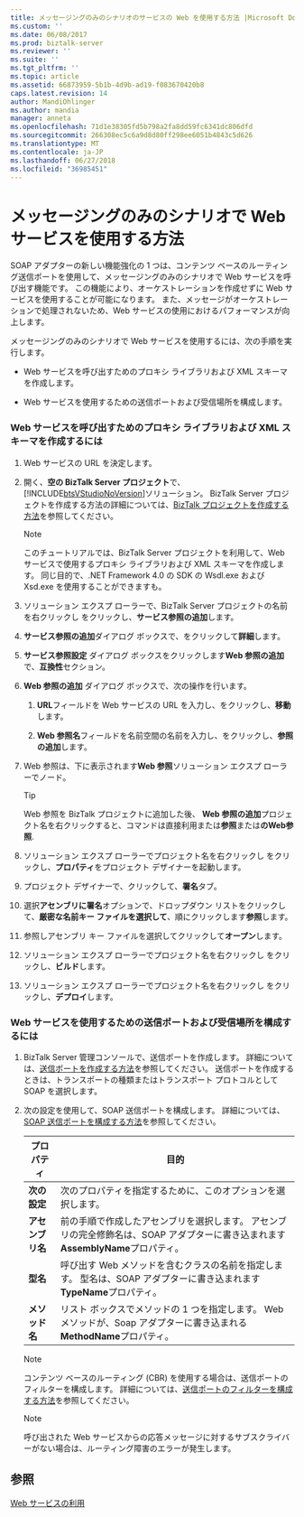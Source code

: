 ```yaml
---
title: メッセージングのみのシナリオのサービスの Web を使用する方法 |Microsoft Docs
ms.custom: ''
ms.date: 06/08/2017
ms.prod: biztalk-server
ms.reviewer: ''
ms.suite: ''
ms.tgt_pltfrm: ''
ms.topic: article
ms.assetid: 66873959-5b1b-4d9b-ad19-f083670420b8
caps.latest.revision: 14
author: MandiOhlinger
ms.author: mandia
manager: anneta
ms.openlocfilehash: 71d1e38305fd5b798a2fa8dd59fc6341dc806dfd
ms.sourcegitcommit: 266308ec5c6a9d8d80ff298ee6051b4843c5d626
ms.translationtype: MT
ms.contentlocale: ja-JP
ms.lasthandoff: 06/27/2018
ms.locfileid: "36985451"
---
```

# <a name="how-to-consume-web-services-in-a-messaging-only-scenario"></a>メッセージングのみのシナリオで Web サービスを使用する方法
SOAP アダプターの新しい機能強化の 1 つは、コンテンツ ベースのルーティング送信ポートを使用して、メッセージングのみのシナリオで Web サービスを呼び出す機能です。 この機能により、オーケストレーションを作成せずに Web サービスを使用することが可能になります。 また、メッセージがオーケストレーションで処理されないため、Web サービスの使用におけるパフォーマンスが向上します。  
  
 メッセージングのみのシナリオで Web サービスを使用するには、次の手順を実行します。  
  
-   Web サービスを呼び出すためのプロキシ ライブラリおよび XML スキーマを作成します。  
  
-   Web サービスを使用するための送信ポートおよび受信場所を構成します。  
  
### <a name="to-create-a-proxy-library-and-xml-schemas-for-invoking-web-services"></a>Web サービスを呼び出すためのプロキシ ライブラリおよび XML スキーマを作成するには  
  
1. Web サービスの URL を決定します。  
  
2. 開く、**空の BizTalk Server プロジェクト**で、[!INCLUDE[btsVStudioNoVersion](../includes/btsvstudionoversion-md.md)]ソリューション。 BizTalk Server プロジェクトを作成する方法の詳細については、[BizTalk プロジェクトを作成する方法](../core/how-to-create-biztalk-projects.md)を参照してください。  
  
   > [!NOTE]
   >  このチュートリアルでは、BizTalk Server プロジェクトを利用して、Web サービスで使用するプロキシ ライブラリおよび XML スキーマを作成します。 同じ目的で、.NET Framework 4.0 の SDK の Wsdl.exe および Xsd.exe を使用することができますも。  
  
3. ソリューション エクスプ ローラーで、BizTalk Server プロジェクトの名前を右クリックし をクリックし、**サービス参照の追加**します。  
  
4. **サービス参照の追加**ダイアログ ボックスで、をクリックして**詳細**します。  
  
5. **サービス参照設定** ダイアログ ボックスをクリックします**Web 参照の追加**で、**互換性**セクション。  
  
6. **Web 参照の追加** ダイアログ ボックスで、次の操作を行います。  
  
   1.  **URL**フィールドを Web サービスの URL を入力し、をクリックし、**移動**します。  
  
   2.  **Web 参照名**フィールドを名前空間の名前を入力し、をクリックし、**参照の追加**します。  
  
7. Web 参照は、下に表示されます**Web 参照**ソリューション エクスプ ローラーでノード。  
  
   > [!TIP]
   >  Web 参照を BizTalk プロジェクトに追加した後、 **Web 参照の追加**プロジェクト名を右クリックすると、コマンドは直接利用または**参照**または**のWeb参照**.  
  
8. ソリューション エクスプ ローラーでプロジェクト名を右クリックし をクリックし、**プロパティ**をプロジェクト デザイナーを起動します。  
  
9. プロジェクト デザイナーで、クリックして、**署名**タブ。  
  
10. 選択**アセンブリに署名**オプションで、ドロップダウン リストをクリックして、**厳密な名前キー ファイルを選択して**、順にクリックします**参照**します。  
  
11. 参照しアセンブリ キー ファイルを選択してクリックして**オープン**します。  
  
12. ソリューション エクスプ ローラーでプロジェクト名を右クリックし をクリックし、**ビルド**します。  
  
13. ソリューション エクスプ ローラーでプロジェクト名を右クリックし をクリックし、**デプロイ**します。  
  
### <a name="to-configure-a-send-port-and-receive-location-for-consuming-a-web-service"></a>Web サービスを使用するための送信ポートおよび受信場所を構成するには  
  
1.  BizTalk Server 管理コンソールで、送信ポートを作成します。 詳細については、[送信ポートを作成する方法](../core/how-to-create-a-send-port2.md)を参照してください。 送信ポートを作成するときは、トランスポートの種類またはトランスポート プロトコルとして SOAP を選択します。  
  
2.  次の設定を使用して、SOAP 送信ポートを構成します。 詳細については、[SOAP 送信ポートを構成する方法](../core/how-to-configure-a-soap-send-port.md)を参照してください。  
  
    |プロパティ|目的|  
    |--------------|----------------|  
    |**次の設定**|次のプロパティを指定するために、このオプションを選択します。|  
    |**アセンブリ名**|前の手順で作成したアセンブリを選択します。 アセンブリの完全修飾名は、SOAP アダプターに書き込まれます**AssemblyName**プロパティ。|  
    |**型名**|呼び出す Web メソッドを含むクラスの名前を指定します。 型名は、SOAP アダプターに書き込まれます**TypeName**プロパティ。|  
    |**メソッド名**|リスト ボックスでメソッドの 1 つを指定します。 Web メソッドが、Soap アダプターに書き込まれる**MethodName**プロパティ。|  
  
    > [!NOTE]
    >  コンテンツ ベースのルーティング (CBR) を使用する場合は、送信ポートのフィルターを構成します。 詳細については、[送信ポートのフィルターを構成する方法](../core/how-to-configure-filters-for-a-send-port.md)を参照してください。  
  
    > [!NOTE]
    >  呼び出された Web サービスからの応答メッセージに対するサブスクライバーがない場合は、ルーティング障害のエラーが発生します。  
  
## <a name="see-also"></a>参照  
 [Web サービスの利用](../core/consuming-web-services.md)